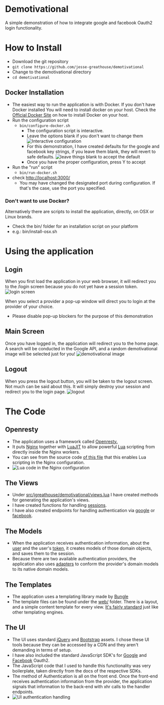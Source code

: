 Demotivational
====
A simple demonstration of how to integrate google and facebook Oauth2 login functionality.

# How to Install
* Download the git repository
*  `git clone https://github.com/jesse-greathouse/demotivational`
* Change to the demotivational directory
*  `cd demotivational`

## Docker Installation
* The easiest way to run the application is with Docker. If you don't have Docker installed You will need to install docker on your host. Check the [Official Docker Site](https://docs.docker.com/engine/installation/) on how to install Docker on your host.
* Run the configuration script
	*  `bin/configure-docker.sh`
		* The configuration script is interactive.
		* Leave the options blank if you don't want to change them
![Interactive configuration](https://i.imgur.com/1iP0rBY.png)
		* For this demonstration, I have created defaults for the google and facebook key strings, if you leave them blank, they will revert to safe defaults.
![leave things blank to accept the default](https://i.imgur.com/Bun5Udk.png)
		* Once you have the proper configuration, press Y to accept
* Run the "run" script
	*  `bin/run-docker.sh`
* check [http://localhost:3000/](http://localhost:3000/)
	* You may have changed the designated port during configuration. If that's the case, use the port you specified.

### Don't want to use Docker?
Alternatively there are scripts to install the application, directly, on OSX or Linux brands.
* Check the bin/ folder for an installation script on your platform
* e.g.: bin/install-osx.sh

# Using the application

## Login
When you first load the application in your web browser, it will redirect you to the /login screen because you do not yet have a session token.
![login screen](https://i.imgur.com/Q68drBa.png)

When you select a provider a pop-up window will direct you to login at the provider of your choice.
 - Please disable pop-up blockers for the purpose of this demonstration

## Main Screen
Once you have logged in, the application will redirect you to the home page. A search will be conducted in the Google API, and a random demotivational image will be selected just for you!
![demotivational image](https://i.imgur.com/aZ4NgMM.png)

## Logout
When you press the logout button, you will be taken to the logout screen. Not much can be said about this. It will simply destroy your session and redirect you to the login page.
![logout](https://i.imgur.com/XogkeC6.png)

# The Code
## Openresty
 - The application uses a framework called [Openresty.](https://openresty.org/en/) 
 - It puts [Nginx](https://www.nginx.com/) together with [LuaJIT](https://luajit.org/) to allow powerful [Lua](https://www.lua.org/about.html) scripting from directly inside the Nginx workers.
 - You can see from the source code [of this file](https://github.com/jesse-greathouse/demotivational/blob/master/etc/nginx/nginx.dist.conf#L136) that this enables Lua scripting in the Nginx configuration.
 - ![Lua code in the Nginx configuration](https://i.imgur.com/GA8yHUj.png)
 
 ## The Views
 - Under [src/jgreathouse/demotivational/views.lua](https://github.com/jesse-greathouse/demotivational/blob/master/src/jgreathouse/demotivational/views.lua) I have created methods for generating the application's views.
 - I have created functions for handling [sessions](https://github.com/jesse-greathouse/demotivational/blob/master/src/jgreathouse/demotivational/views.lua#L10).
 - I have also created endpoints for handling authentication via [google](https://github.com/jesse-greathouse/demotivational/blob/master/src/jgreathouse/demotivational/views.lua#L79) or [facebook](https://github.com/jesse-greathouse/demotivational/blob/master/src/jgreathouse/demotivational/views.lua#L103).

## The Models
 - When the application receives authentication information, about the [user](https://github.com/jesse-greathouse/demotivational/blob/master/src/jgreathouse/demotivational/models.lua#L11) and the user's [token](https://github.com/jesse-greathouse/demotivational/blob/master/src/jgreathouse/demotivational/models.lua#L21), it creates models of those domain objects, and saves them to the session.
 - Because there are two available authentication providers, the application also uses [adapters](https://github.com/jesse-greathouse/demotivational/blob/master/src/jgreathouse/demotivational/adapters.lua) to conform the provider's domain models to its native domain models.

## The Templates
 - The application uses a templating library made by [Bungle](https://github.com/bungle/lua-resty-template)
 - The template files can be found under the [web/](https://github.com/jesse-greathouse/demotivational/tree/master/web) folder. There is a layout, and a simple content template for every view. [It's fairly standard](https://github.com/jesse-greathouse/demotivational/blob/master/web/index.html) just like other templating engines.

## The UI
 - The UI uses standard [jQuery](https://jquery.com/) and [Bootstrap](https://getbootstrap.com/) assets. I chose these UI tools because they can be accessed by a CDN and they aren't demanding in terms of setup.
 - I have also included the standard JavaScript SDK's for [Google](https://developers.google.com/identity/sign-in/web/sign-in) and [Facebook](https://developers.facebook.com/docs/facebook-login/web/) Oauth2.
 - The JavaScript code that I used to handle this functionality was very boilerplate, taken directly from the docs of the respective SDKs.
 - The method of Authentication is all on the front end. Once the front-end receives authentication information from the provider, the application signals that information to the back-end with xhr calls to the handler endpoints.
 - ![UI authentication handling](https://i.imgur.com/wzJ2sgy.png)
